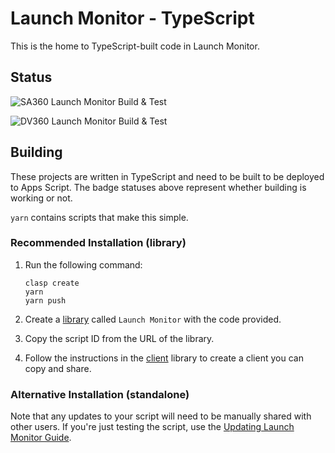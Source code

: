 # Launch Monitor - TypeScript

This is the home to TypeScript-built code in Launch Monitor.

## Status

![SA360 Launch Monitor Build & Test](https://github.com/google-marketing-solutions/margin-protection/actions/workflows/sa360.yaml/badge.svg)

![DV360 Launch Monitor Build & Test](https://github.com/google-marketing-solutions/margin-protection/actions/workflows/dv360.yaml/badge.svg)

## Building

These projects are written in TypeScript and need to be built to be deployed to
Apps Script. The badge statuses above represent whether building is working or
not.

`yarn` contains scripts that make this simple.

### Recommended Installation (library)

1. Run the following command:

   ```
   clasp create
   yarn
   yarn push
   ```

2. Create a [library](https://developers.google.com/apps-script/guides/libraries#create_and_share_a_library) called `Launch Monitor` with the code provided.
3. Copy the script ID from the URL of the library.
4. Follow the instructions in the [client](client) library to create a client you can copy and share.

### Alternative Installation (standalone)

Note that any updates to your script will need to be manually shared with other users.
If you're just testing the script, use the [Updating Launch Monitor
Guide](/docs/updating-launch-monitor.md#clasp---the-technical-way).
